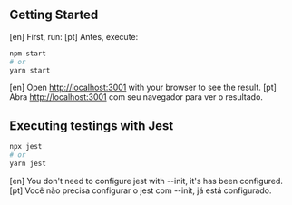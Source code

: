 ## Getting Started

[en] First, run:
[pt] Antes, execute:

```bash
npm start
# or
yarn start
```

[en] Open [http://localhost:3001](http://localhost:3001) with your browser to see the result.
[pt] Abra [http://localhost:3001](http://localhost:3001) com seu navegador para ver o resultado.

## Executing testings with Jest

```bash
npx jest
# or
yarn jest
```

[en] You don't need to configure jest with --init, it's has been configured.
[pt] Você não precisa configurar o jest com --init, já está configurado.